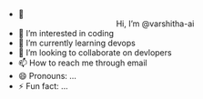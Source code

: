 - 👋<center> Hi, I’m @varshitha-ai
-  👀 I’m interested in coding
- 🌱 I’m currently learning devops</h3>
- 💞️ I’m looking to collaborate on devlopers  
- 📫 How to reach me through email
- 😄 Pronouns: ...
- ⚡ Fun fact: ...</center>

<!---
varshitha-ai/varshitha-ai is a ✨ special ✨ repository because its `README.md` (this file) appears on your GitHub profile.
You can click the Preview link to take a look at your changes.
--->
